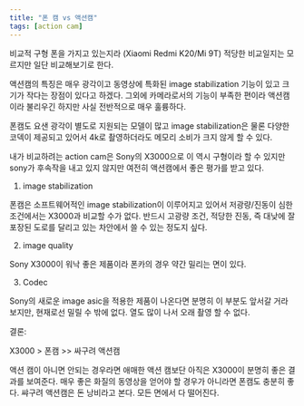```yaml
---
title: "폰 캠 vs 액션캠"
tags: [action cam]
---
```


비교적 구형 폰을 가지고 있는지라 (Xiaomi Redmi K20/Mi 9T) 적당한 비교일지는 모르지만 일단 비교해보기로 한다.

액션캠의 특징은 매우 광각이고 동영상에 특화된 image stabilization 기능이 있고 크기가 작다는 장점이 있다고 하겠다. 그외에 카메라로서의 기능이 부족한 편이라 액션캠이라 불리우긴 하지만 사실 전반적으로 매우 훌륭하다.

폰캠도 요샌 광각이 별도로 지원되는 모델이 많고 image stabilization은 물론 다양한 코덱이 제공되고 있어서 4k로 촬영하더라도 메모리 소비가 크지 않게 할 수 있다. 

내가 비교하려는 action cam은 Sony의 X3000으로 이 역시 구형이라 할 수 있지만 sony가 후속작을 내고 있지 않지만 여전히 액션캠에서 좋은 평가를 받고 있다.

1) image stabilization

폰캠은 소프트웨어적인 image stabilization이 이루어지고 있어서 저광량/진동이 심한 조건에서는 X3000과 비교할 수가 없다. 반드시 고광량 조건, 적당한 진동, 즉 대낮에 잘 포장된 도로를 달리고 있는 차안에서 쓸 수 있는 정도지 싶다. 

2) image quality

Sony X3000이 워낙 좋은 제품이라 폰카의 경우 약간 밀리는 면이 있다. 

3) Codec

Sony의 새로운 image asic을 적용한 제품이 나온다면 분명히 이 부분도 앞서갈 거라 보지만, 현재로선 밀릴 수 밖에 없다. 열도 많이 나서 오래 촬영 할 수 없다. 

결론:

X3000 > 폰캠 >> 싸구려 액션캠

액션 캠이 아니면 안되는 경우라면 애매한 액션 캠보단 아직은 X3000이 분명히 좋은 결과를 보여준다. 매우 좋은 화질의 동영상을 얻어야 할 경우가 아니라면 폰캠도 충분히 좋다. 쌰구려 액션캠은 돈 낭비라고 본다. 모든 면에서 다 떨어진다.
